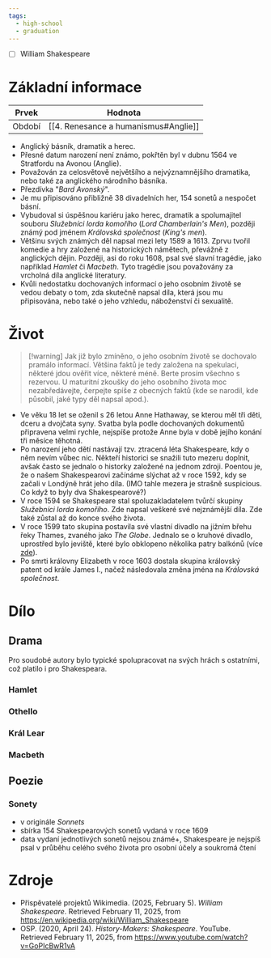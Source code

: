 ```yaml
---
tags:
  - high-school
  - graduation
---
```

- [ ] William Shakespeare
# Základní informace
| Prvek  | Hodnota                              |
| ------ | ------------------------------------ |
| Období | [[4. Renesance a humanismus#Anglie]] |
- Anglický básník, dramatik a herec.
- Přesné datum narození není známo, pokřtěn byl v dubnu 1564 ve Stratfordu na Avonou (Anglie).
- Považován za celosvětově největšího a nejvýznamnějšího dramatika, nebo také za anglického národního básníka. 
- Přezdívka "*Bard Avonský*".
- Je mu připisováno přibližně 38 divadelních her, 154 sonetů a nespočet básní.
- Vybudoval si úspěšnou kariéru jako herec, dramatik a spolumajitel souboru *Služebníci lorda komořího* (*Lord Chamberlain's Men*), později známý pod jménem *Královská společnost* (*King's men*).
- Většinu svých známých děl napsal mezi lety 1589 a 1613. Zprvu tvořil komedie a hry založené na historických námětech, převážně z anglických dějin. Později, asi do roku 1608, psal své slavní tragédie, jako například *Hamlet* či *Macbeth*. Tyto tragédie jsou považovány za vrcholná díla anglické literatury.
- Kvůli nedostatku dochovaných informací o jeho osobním životě se vedou debaty o tom, zda skutečně napsal díla, která jsou mu připisována, nebo také o jeho vzhledu, náboženství či sexualitě.
# Život
> [!warning] Jak již bylo zmíněno, o jeho osobním životě se dochovalo pramálo informací. Většina faktů je tedy založena na spekulaci, některé jdou ověřit více, některé méně. Berte prosím všechno s rezervou. U maturitní zkoušky do jeho osobního života moc nezabředávejte, čerpejte spíše z obecných faktů (kde se narodil, kde působil, jaké typy děl napsal apod.).

 - Ve věku 18 let se oženil s 26 letou Anne Hathaway, se kterou měl tři děti, dceru a dvojčata syny. Svatba byla podle dochovaných dokumentů připravena velmi rychle, nejspíše protože Anne byla v době jejího konání tři měsíce těhotná.
 - Po narození jeho dětí nastávají tzv. ztracená léta Shakespeare, kdy o něm nevím vůbec nic. Někteří historici se snažili tuto mezeru doplnit, avšak často se jednalo o historky založené na jednom zdroji. Poentou je, že o našem Shakespearovi začínáme slýchat až v roce 1592, kdy se začali v Londýně hrát jeho díla. (IMO tahle mezera je strašně suspicious. Co když to byly dva Shakespearové?)
 - V roce 1594 se Shakespeare stal spoluzakladatelem tvůrčí skupiny *Služebníci lorda komořího*. Zde napsal veškeré své nejznámější díla. Zde také zůstal až do konce svého života.
 - V roce 1599 tato skupina postavila své vlastní divadlo na jižním břehu řeky Thames, zvaného jako *The Globe*. Jednalo se o kruhové divadlo, uprostřed bylo jeviště, které bylo obklopeno několika patry balkónů (více [zde](https://en.wikipedia.org/wiki/Globe_Theatre)).
 - Po smrti královny Elizabeth v roce 1603 dostala skupina královský patent od krále James I., načež následovala změna jména na *Královská společnost*.
# Dílo
## Drama
Pro soudobé autory bylo typické spolupracovat na svých hrách s ostatními, což platilo i pro Shakespeara.
### Hamlet
### Othello
### Král Lear
### Macbeth
## Poezie
### Sonety
- v originále *Sonnets*
- sbírka 154 Shakespearových sonetů vydaná v roce 1609
- data vydaní jednotlivých sonetů nejsou známé+, Shakespeare je nejspíš psal v průběhu celého svého života pro osobní účely a soukromá čtení
# Zdroje
- Přispěvatelé projektů Wikimedia. (2025, February 5). *William Shakespeare*. Retrieved February 11, 2025, from https://en.wikipedia.org/wiki/William_Shakespeare
- OSP. (2020, April 24). _History-Makers: Shakespeare_. YouTube. Retrieved February 11, 2025, from https://www.youtube.com/watch?v=GoPIcBwR1vA